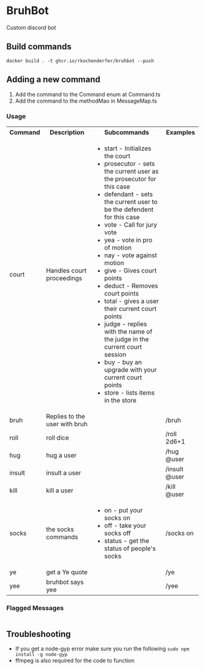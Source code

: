 # BruhBot

Custom discord bot

## Build commands

`docker build . -t ghcr.io/rkochenderfer/bruhbot --push`

## Adding a new command

1. Add the command to the Command enum at Command.ts
2. Add the command to the methodMao in MessageMap.ts

### Usage

<table>
    <tbody>
        <tr>
            <th>Command</th>
            <th>Description</th>
            <th>Subcommands</th>
            <th>Examples</th>
        </tr>
        <tr>
            <td>court</td>
            <td>Handles court proceedings</td>
            <td>
                <ul>
                    <li>start - Initializes the court</li>
                    <li>prosecutor - sets the current user as the prosecutor for this case</li>
                    <li>defendant - sets the current user to be the defendent for this case</li>
                    <li>vote - Call for jury vote</li>
                    <li>yea - vote in pro of motion</li>
                    <li>nay - vote against motion</li>
                    <li>give - Gives court points</li>
                    <li>deduct - Removes court points</li>
                    <li>total - gives a user their current court points</li>
                    <li>judge - replies with the name of the judge in the current court session</li>
                    <li>buy - buy an upgrade with your current court points</li>
                    <li>store - lists items in the store</li>
                </ul>
            </td>
            <td></td>
        </tr>
        <tr>
            <td>bruh</td>
            <td>Replies to the user with bruh</td>
            <td></td>
            <td>/bruh</td>
        </tr>
        <tr>
            <td>roll</td>
            <td>roll dice</td>
            <td></td>
            <td>/roll 2d6+1</td>
        </tr>
        <tr>
            <td>hug</td>
            <td>hug a user</td>
            <td></td>
            <td>/hug @user</td>
        </tr>
        <tr>
            <td>insult</td>
            <td>insult a user</td>
            <td></td>
            <td>/insult @user</td>
        </tr>
        <tr>
            <td>kill</td>
            <td>kill a user</td>
            <td></td>
            <td>/kill @user</td>
        </tr>
        <tr>
            <td>socks</td>
            <td>the socks commands</td>
            <td>
                <ul>
                    <li>on - put your socks on</li>
                    <li>off - take your socks off</li>
                    <li>status - get the status of people's socks</li>
                </ul>
            </td>
            <td>/socks on</td>
        </tr>
        <tr>
            <td>ye</td>
            <td>get a Ye quote</td>
            <td></td>
            <td>/ye</td>
        </tr>
        <tr>
            <td>yee</td>
            <td>bruhbot says yee</td>
            <td></td>
            <td>/yee</td>
        </tr>
    </tbody>
</table>

### Flagged Messages
<table>

</table>

## Troubleshooting

-   If you get a node-gyp error make sure you run the following `sudo npm install -g node-gyp`
-   ffmpeg is also required for the code to function
